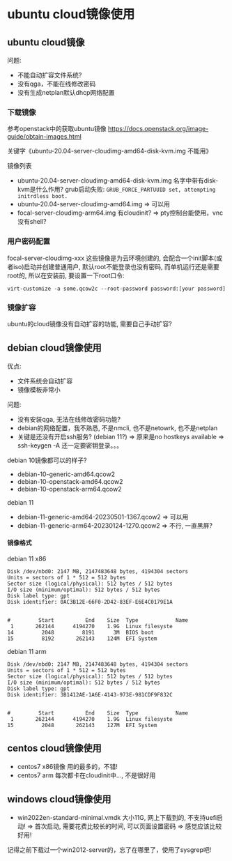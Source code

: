 # ubuntu cloud镜像使用

## ubuntu cloud镜像

问题:
- 不能自动扩容文件系统?
- 没有qga，不能在线修改密码
- 没有生成netplan默认dhcp网络配置

### 下载镜像

参考openstack中的获取ubuntu镜像
https://docs.openstack.org/image-guide/obtain-images.html

关键字《ubuntu-20.04-server-cloudimg-amd64-disk-kvm.img 不能用》

镜像列表
- ubuntu-20.04-server-cloudimg-amd64-disk-kvm.img
  名字中带有disk-kvm是什么作用?
  grub启动失败: `GRUB_FORCE_PARTUUID set, attempting initrdless boot.`
- ubuntu-20.04-server-cloudimg-amd64.img
  => 可以用
- focal-server-cloudimg-arm64.img
  有cloudinit?
  => pty控制台能使用，vnc没有shell?

### 用户密码配置

focal-server-cloudimg-xxx 这些镜像是为云环境创建的, 会配合一个init脚本(或者iso)启动并创建普通用户, 默认root不能登录也没有密码, 而单机运行还是需要root的, 所以在安装前, 要设置一下root口令:
```
virt-customize -a some.qcow2c --root-password password:[your password]
```

### 镜像扩容

ubuntu的cloud镜像没有自动扩容的功能, 需要自己手动扩容?

## debian cloud镜像使用

优点:
- 文件系统会自动扩容
- 镜像模板非常小

问题:
- 没有安装qga, 无法在线修改密码功能?
- debian的网络配置，我不熟悉, 不是nmcli, 也不是netowrk, 也不是netplan
- 关键是还没有开启ssh服务? (debian 11?)
  => 原来是no hostkeys available => ssh-keygen -A
  还一定要密钥登录。。。

debian 10镜像都可以的样子?

- debian-10-generic-amd64.qcow2
- debian-10-openstack-amd64.qcow2
- debian-10-openstack-arm64.qcow2

debian 11
- debian-11-generic-amd64-20230501-1367.qcow2
  => 可以用
- debian-11-generic-arm64-20230124-1270.qcow2
  => 不行, 一直黑屏?

#### 镜像格式

debian 11 x86
```
Disk /dev/nbd0: 2147 MB, 2147483648 bytes, 4194304 sectors
Units = sectors of 1 * 512 = 512 bytes
Sector size (logical/physical): 512 bytes / 512 bytes
I/O size (minimum/optimal): 512 bytes / 512 bytes
Disk label type: gpt
Disk identifier: 0AC3B12E-66F0-2D42-83EF-E6E4C0179E1A


#         Start          End    Size  Type            Name
 1       262144      4194270    1.9G  Linux filesyste
14         2048         8191      3M  BIOS boot
15         8192       262143    124M  EFI System
```

debian 11 arm
```
Disk /dev/nbd0: 2147 MB, 2147483648 bytes, 4194304 sectors
Units = sectors of 1 * 512 = 512 bytes
Sector size (logical/physical): 512 bytes / 512 bytes
I/O size (minimum/optimal): 512 bytes / 512 bytes
Disk label type: gpt
Disk identifier: 3B1412AE-1A6E-4143-973E-981CDF9F832C


#         Start          End    Size  Type            Name
 1       262144      4194270    1.9G  Linux filesyste
15         2048       262143    127M  EFI System
```

## centos cloud镜像使用

- centos7 x86镜像
  用的最多的，不错!
- centos7 arm
  每次都卡在cloudinit中..., 不是很好用

## windows cloud镜像使用

- win2022en-standard-minimal.vmdk
  大小11G, 网上下载到的, 不支持uefi启动!
  => 首次启动, 需要花费比较长的时间, 可以页面设置密码
  => 感觉应该比较好用!

记得之前下载过一个win2012-server的，忘了在哪里了，使用了sysgrep吧!
